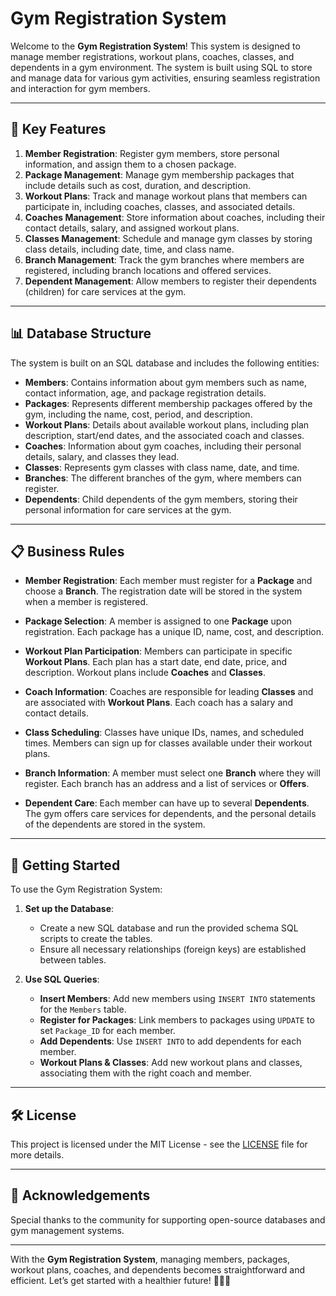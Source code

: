 # Gym Registration System

Welcome to the **Gym Registration System**! This system is designed to manage member registrations, workout plans, coaches, classes, and dependents in a gym environment. The system is built using SQL to store and manage data for various gym activities, ensuring seamless registration and interaction for gym members.

---

## 🌟 Key Features

1. **Member Registration**: Register gym members, store personal information, and assign them to a chosen package.
2. **Package Management**: Manage gym membership packages that include details such as cost, duration, and description.
3. **Workout Plans**: Track and manage workout plans that members can participate in, including coaches, classes, and associated details.
4. **Coaches Management**: Store information about coaches, including their contact details, salary, and assigned workout plans.
5. **Classes Management**: Schedule and manage gym classes by storing class details, including date, time, and class name.
6. **Branch Management**: Track the gym branches where members are registered, including branch locations and offered services.
7. **Dependent Management**: Allow members to register their dependents (children) for care services at the gym.

---

## 📊 Database Structure

The system is built on an SQL database and includes the following entities:

- **Members**: Contains information about gym members such as name, contact information, age, and package registration details.
- **Packages**: Represents different membership packages offered by the gym, including the name, cost, period, and description.
- **Workout Plans**: Details about available workout plans, including plan description, start/end dates, and the associated coach and classes.
- **Coaches**: Information about gym coaches, including their personal details, salary, and classes they lead.
- **Classes**: Represents gym classes with class name, date, and time.
- **Branches**: The different branches of the gym, where members can register.
- **Dependents**: Child dependents of the gym members, storing their personal information for care services at the gym.

---



## 📋 Business Rules

- **Member Registration**: Each member must register for a **Package** and choose a **Branch**. The registration date will be stored in the system when a member is registered.
  
- **Package Selection**: A member is assigned to one **Package** upon registration. Each package has a unique ID, name, cost, and description.
  
- **Workout Plan Participation**: Members can participate in specific **Workout Plans**. Each plan has a start date, end date, price, and description. Workout plans include **Coaches** and **Classes**.

- **Coach Information**: Coaches are responsible for leading **Classes** and are associated with **Workout Plans**. Each coach has a salary and contact details.

- **Class Scheduling**: Classes have unique IDs, names, and scheduled times. Members can sign up for classes available under their workout plans.

- **Branch Information**: A member must select one **Branch** where they will register. Each branch has an address and a list of services or **Offers**.

- **Dependent Care**: Each member can have up to several **Dependents**. The gym offers care services for dependents, and the personal details of the dependents are stored in the system.

---

## 🚀 Getting Started

To use the Gym Registration System:

1. **Set up the Database**:
   - Create a new SQL database and run the provided schema SQL scripts to create the tables.
   - Ensure all necessary relationships (foreign keys) are established between tables.

2. **Use SQL Queries**:
   - **Insert Members**: Add new members using `INSERT INTO` statements for the `Members` table.
   - **Register for Packages**: Link members to packages using `UPDATE` to set `Package_ID` for each member.
   - **Add Dependents**: Use `INSERT INTO` to add dependents for each member.
   - **Workout Plans & Classes**: Add new workout plans and classes, associating them with the right coach and member.

---



## 🛠 License

This project is licensed under the MIT License - see the [LICENSE](LICENSE) file for more details.

---

## 🙏 Acknowledgements

Special thanks to the community for supporting open-source databases and gym management systems.

---

With the **Gym Registration System**, managing members, packages, workout plans, coaches, and dependents becomes straightforward and efficient. Let’s get started with a healthier future! 🏋️‍♂️💪
